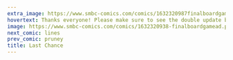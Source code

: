 ```yaml
---
extra_image: https://www.smbc-comics.com/comics/1632320987finalboardgameadafter.png
hovertext: Thanks everyone! Please make sure to see the double update by clicking back twice.
image: https://www.smbc-comics.com/comics/1632320938-finalboardgamead.png
next_comic: lines
prev_comic: pruney
title: Last Chance
---
```


